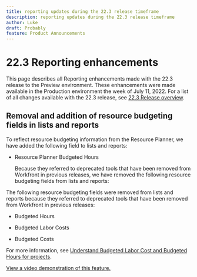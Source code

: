 ```yaml
---
title: reporting updates during the 22.3 release timeframe
description: reporting updates during the 22.3 release timeframe
author: Luke
draft: Probably
feature: Product Announcements
---
```


# 22.3 Reporting enhancements

This page describes all Reporting enhancements made with the 22.3 release to the Preview environment. These enhancements were made available in the Production environment the week of July 11, 2022. For a list of all changes available with the 22.3 release, see [22.3 Release overview](../../../product-announcements/product-releases/22.3-release-activity/22-3-release-overview.md).

## Removal and addition of resource budgeting fields in lists and reports

To reflect resource budgeting information from the Resource Planner, we have added the following field to lists and reports:

*   Resource Planner Budgeted Hours
    
    Because they referred to deprecated tools that have been removed from Workfront in previous releases, we have removed the following resource budgeting fields from lists and reports:
    

The following resource budgeting fields were removed from lists and reports because they referred to deprecated tools that have been removed from Workfront in previous releases:

*   Budgeted Hours
    
*   Budgeted Labor Costs
    
*   Budgeted Costs
    

For more information, see [Understand Budgeted Labor Cost and Budgeted Hours for projects](/help/quicksilver/manage-work/projects/project-finances/budgeted-labor-cost.md).

[View a video demonstration of this feature.](https://vimeo.com/723745283/a517d38ef1)